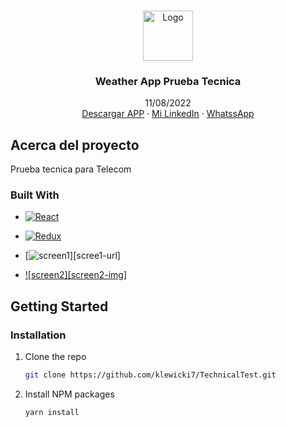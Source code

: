 <!-- Improved compatibility of back to top link: See: https://github.com/othneildrew/Best-README-Template/pull/73 -->

<a name="readme-top"></a>

<!--
*** Thanks for checking out the Best-README-Template. If you have a suggestion
*** that would make this better, please fork the repo and create a pull request
*** or simply open an issue with the tag "enhancement".
*** Don't forget to give the project a star!
*** Thanks again! Now go create something AMAZING! :D
-->

<!-- PROJECT SHIELDS -->
<!--
*** I'm using markdown "reference style" links for readability.
*** Reference links are enclosed in brackets [ ] instead of parentheses ( ).
*** See the bottom of this document for the declaration of the reference variables
*** for contributors-url, forks-url, etc. This is an optional, concise syntax you may use.
*** https://www.markdownguide.org/basic-syntax/#reference-style-links
-->
<!-- PROJECT LOGO -->
<br />
<div align="center">
  <a href="https://github.com/othneildrew/Best-README-Template">
    <img src="https://ssl.gstatic.com/onebox/weather/64/partly_cloudy.png" alt="Logo" width="80" height="80">
  </a>

  <h3 align="center">Weather App Prueba Tecnica</h3>

  <p align="center">
    11/08/2022
    <br />
    <a href="https://www.mediafire.com/file/hp5u5vjis9h9fwo/WeatherAppKev.apk/file">Descargar APP</a>
    ·
    <a href="https://www.linkedin.com/in/kevlewicki/">Mi LinkedIn</a>
    ·
    <a href="https://wa.link/s485ti">WhatssApp</a>
  </p>
</div>

<!-- ABOUT THE PROJECT -->

## Acerca del proyecto

Prueba tecnica para Telecom

### Built With

- [![React][react.js]][react-url]
- [![Redux][redux-img]][redux-url]

- [![screen1][screen1-img]][scree1-url]
- [![screen2][screen2-img]][screen2-url]

<!-- GETTING STARTED -->

## Getting Started

### Installation

1. Clone the repo
   ```sh
   git clone https://github.com/klewicki7/TechnicalTest.git
   ```
3. Install NPM packages
   ```sh
   yarn install
   ```

<!-- MARKDOWN LINKS & IMAGES -->
<!-- https://www.markdownguide.org/basic-syntax/#reference-style-links -->

[react.js]: https://upload.wikimedia.org/wikipedia/commons/thumb/a/a7/React-icon.svg/640px-React-icon.svg.png
[react-url]: https://reactjs.org/

[redux-img]: https://redux.js.org/img/redux-logo-landscape.png
[redux-url]: https://react-redux.js.org/

[screen1-img]: https://i.ibb.co/y8LrmPY/Captura-de-pantalla-2022-08-11-150411.png
[screen1-url]: https://ibb.co/Q6s47QC

[screen2.img]: https://i.ibb.co/zSDB81H/Captura-de-pantalla-2022-08-11-150405.png
[screen2-url]: https://i.ibb.co/zSDB81H/Captura-de-pantalla-2022-08-11-150405.png

